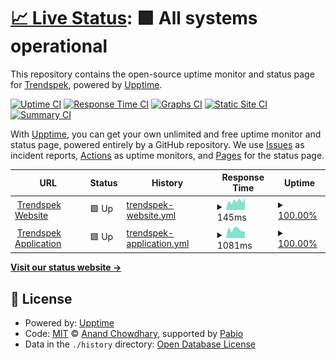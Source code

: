 # [📈 Live Status](https://Trendspek.github.io/uptime): <!--live status--> **🟩 All systems operational**

This repository contains the open-source uptime monitor and status page for [Trendspek](https://Trendspek.github.io/uptime), powered by [Upptime](https://github.com/upptime/upptime).

[![Uptime CI](https://github.com/Trendspek/uptime/workflows/Uptime%20CI/badge.svg)](https://github.com/Trendspek/uptime/actions?query=workflow%3A%22Uptime+CI%22)
[![Response Time CI](https://github.com/Trendspek/uptime/workflows/Response%20Time%20CI/badge.svg)](https://github.com/Trendspek/uptime/actions?query=workflow%3A%22Response+Time+CI%22)
[![Graphs CI](https://github.com/Trendspek/uptime/workflows/Graphs%20CI/badge.svg)](https://github.com/Trendspek/uptime/actions?query=workflow%3A%22Graphs+CI%22)
[![Static Site CI](https://github.com/Trendspek/uptime/workflows/Static%20Site%20CI/badge.svg)](https://github.com/Trendspek/uptime/actions?query=workflow%3A%22Static+Site+CI%22)
[![Summary CI](https://github.com/Trendspek/uptime/workflows/Summary%20CI/badge.svg)](https://github.com/Trendspek/uptime/actions?query=workflow%3A%22Summary+CI%22)

With [Upptime](https://upptime.js.org), you can get your own unlimited and free uptime monitor and status page, powered entirely by a GitHub repository. We use [Issues](https://github.com/Trendspek/uptime/issues) as incident reports, [Actions](https://github.com/Trendspek/uptime/actions) as uptime monitors, and [Pages](https://Trendspek.github.io/uptime) for the status page.

<!--start: status pages-->
<!-- This summary is generated by Upptime (https://github.com/upptime/upptime) -->
<!-- Do not edit this manually, your changes will be overwritten -->
<!-- prettier-ignore -->
| URL | Status | History | Response Time | Uptime |
| --- | ------ | ------- | ------------- | ------ |
| <img alt="" src="https://icons.duckduckgo.com/ip3/trendspek.com.ico" height="13"> [Trendspek Website](https://trendspek.com) | 🟩 Up | [trendspek-website.yml](https://github.com/Trendspek/uptime/commits/HEAD/history/trendspek-website.yml) | <details><summary><img alt="Response time graph" src="./graphs/trendspek-website/response-time-week.png" height="20"> 145ms</summary><br><a href="https://status.trendspek.com/history/trendspek-website"><img alt="Response time 611" src="https://img.shields.io/endpoint?url=https%3A%2F%2Fraw.githubusercontent.com%2FTrendspek%2Fuptime%2FHEAD%2Fapi%2Ftrendspek-website%2Fresponse-time.json"></a><br><a href="https://status.trendspek.com/history/trendspek-website"><img alt="24-hour response time 197" src="https://img.shields.io/endpoint?url=https%3A%2F%2Fraw.githubusercontent.com%2FTrendspek%2Fuptime%2FHEAD%2Fapi%2Ftrendspek-website%2Fresponse-time-day.json"></a><br><a href="https://status.trendspek.com/history/trendspek-website"><img alt="7-day response time 145" src="https://img.shields.io/endpoint?url=https%3A%2F%2Fraw.githubusercontent.com%2FTrendspek%2Fuptime%2FHEAD%2Fapi%2Ftrendspek-website%2Fresponse-time-week.json"></a><br><a href="https://status.trendspek.com/history/trendspek-website"><img alt="30-day response time 208" src="https://img.shields.io/endpoint?url=https%3A%2F%2Fraw.githubusercontent.com%2FTrendspek%2Fuptime%2FHEAD%2Fapi%2Ftrendspek-website%2Fresponse-time-month.json"></a><br><a href="https://status.trendspek.com/history/trendspek-website"><img alt="1-year response time 611" src="https://img.shields.io/endpoint?url=https%3A%2F%2Fraw.githubusercontent.com%2FTrendspek%2Fuptime%2FHEAD%2Fapi%2Ftrendspek-website%2Fresponse-time-year.json"></a></details> | <details><summary><a href="https://status.trendspek.com/history/trendspek-website">100.00%</a></summary><a href="https://status.trendspek.com/history/trendspek-website"><img alt="All-time uptime 99.54%" src="https://img.shields.io/endpoint?url=https%3A%2F%2Fraw.githubusercontent.com%2FTrendspek%2Fuptime%2FHEAD%2Fapi%2Ftrendspek-website%2Fuptime.json"></a><br><a href="https://status.trendspek.com/history/trendspek-website"><img alt="24-hour uptime 100.00%" src="https://img.shields.io/endpoint?url=https%3A%2F%2Fraw.githubusercontent.com%2FTrendspek%2Fuptime%2FHEAD%2Fapi%2Ftrendspek-website%2Fuptime-day.json"></a><br><a href="https://status.trendspek.com/history/trendspek-website"><img alt="7-day uptime 100.00%" src="https://img.shields.io/endpoint?url=https%3A%2F%2Fraw.githubusercontent.com%2FTrendspek%2Fuptime%2FHEAD%2Fapi%2Ftrendspek-website%2Fuptime-week.json"></a><br><a href="https://status.trendspek.com/history/trendspek-website"><img alt="30-day uptime 98.07%" src="https://img.shields.io/endpoint?url=https%3A%2F%2Fraw.githubusercontent.com%2FTrendspek%2Fuptime%2FHEAD%2Fapi%2Ftrendspek-website%2Fuptime-month.json"></a><br><a href="https://status.trendspek.com/history/trendspek-website"><img alt="1-year uptime 99.54%" src="https://img.shields.io/endpoint?url=https%3A%2F%2Fraw.githubusercontent.com%2FTrendspek%2Fuptime%2FHEAD%2Fapi%2Ftrendspek-website%2Fuptime-year.json"></a></details>
| <img alt="" src="https://icons.duckduckgo.com/ip3/trendspek.cloud.ico" height="13"> [Trendspek Application](https://trendspek.cloud/health.php) | 🟩 Up | [trendspek-application.yml](https://github.com/Trendspek/uptime/commits/HEAD/history/trendspek-application.yml) | <details><summary><img alt="Response time graph" src="./graphs/trendspek-application/response-time-week.png" height="20"> 1081ms</summary><br><a href="https://status.trendspek.com/history/trendspek-application"><img alt="Response time 997" src="https://img.shields.io/endpoint?url=https%3A%2F%2Fraw.githubusercontent.com%2FTrendspek%2Fuptime%2FHEAD%2Fapi%2Ftrendspek-application%2Fresponse-time.json"></a><br><a href="https://status.trendspek.com/history/trendspek-application"><img alt="24-hour response time 857" src="https://img.shields.io/endpoint?url=https%3A%2F%2Fraw.githubusercontent.com%2FTrendspek%2Fuptime%2FHEAD%2Fapi%2Ftrendspek-application%2Fresponse-time-day.json"></a><br><a href="https://status.trendspek.com/history/trendspek-application"><img alt="7-day response time 1081" src="https://img.shields.io/endpoint?url=https%3A%2F%2Fraw.githubusercontent.com%2FTrendspek%2Fuptime%2FHEAD%2Fapi%2Ftrendspek-application%2Fresponse-time-week.json"></a><br><a href="https://status.trendspek.com/history/trendspek-application"><img alt="30-day response time 979" src="https://img.shields.io/endpoint?url=https%3A%2F%2Fraw.githubusercontent.com%2FTrendspek%2Fuptime%2FHEAD%2Fapi%2Ftrendspek-application%2Fresponse-time-month.json"></a><br><a href="https://status.trendspek.com/history/trendspek-application"><img alt="1-year response time 997" src="https://img.shields.io/endpoint?url=https%3A%2F%2Fraw.githubusercontent.com%2FTrendspek%2Fuptime%2FHEAD%2Fapi%2Ftrendspek-application%2Fresponse-time-year.json"></a></details> | <details><summary><a href="https://status.trendspek.com/history/trendspek-application">100.00%</a></summary><a href="https://status.trendspek.com/history/trendspek-application"><img alt="All-time uptime 100.00%" src="https://img.shields.io/endpoint?url=https%3A%2F%2Fraw.githubusercontent.com%2FTrendspek%2Fuptime%2FHEAD%2Fapi%2Ftrendspek-application%2Fuptime.json"></a><br><a href="https://status.trendspek.com/history/trendspek-application"><img alt="24-hour uptime 100.00%" src="https://img.shields.io/endpoint?url=https%3A%2F%2Fraw.githubusercontent.com%2FTrendspek%2Fuptime%2FHEAD%2Fapi%2Ftrendspek-application%2Fuptime-day.json"></a><br><a href="https://status.trendspek.com/history/trendspek-application"><img alt="7-day uptime 100.00%" src="https://img.shields.io/endpoint?url=https%3A%2F%2Fraw.githubusercontent.com%2FTrendspek%2Fuptime%2FHEAD%2Fapi%2Ftrendspek-application%2Fuptime-week.json"></a><br><a href="https://status.trendspek.com/history/trendspek-application"><img alt="30-day uptime 100.00%" src="https://img.shields.io/endpoint?url=https%3A%2F%2Fraw.githubusercontent.com%2FTrendspek%2Fuptime%2FHEAD%2Fapi%2Ftrendspek-application%2Fuptime-month.json"></a><br><a href="https://status.trendspek.com/history/trendspek-application"><img alt="1-year uptime 100.00%" src="https://img.shields.io/endpoint?url=https%3A%2F%2Fraw.githubusercontent.com%2FTrendspek%2Fuptime%2FHEAD%2Fapi%2Ftrendspek-application%2Fuptime-year.json"></a></details>

<!--end: status pages-->

[**Visit our status website →**](https://Trendspek.github.io/uptime)

## 📄 License

- Powered by: [Upptime](https://github.com/upptime/upptime)
- Code: [MIT](./LICENSE) © [Anand Chowdhary](https://anandchowdhary.com), supported by [Pabio](https://pabio.com)
- Data in the `./history` directory: [Open Database License](https://opendatacommons.org/licenses/odbl/1-0/)
